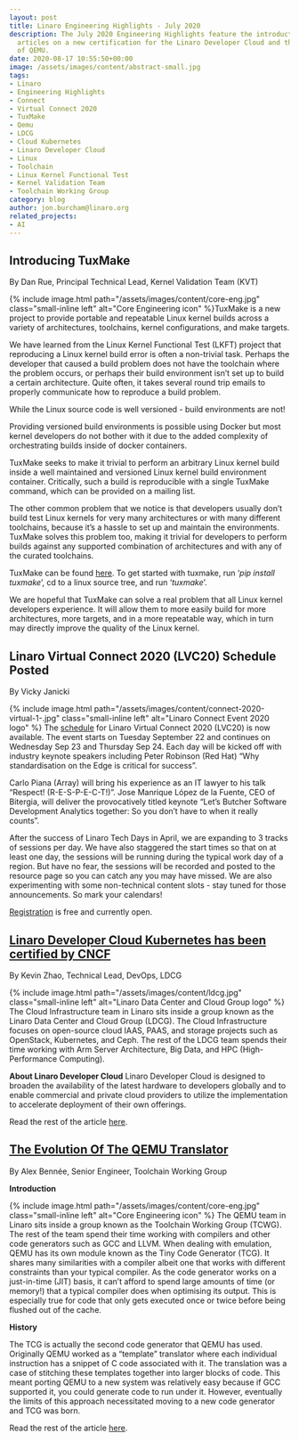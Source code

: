 ```yaml
---
layout: post
title: Linaro Engineering Highlights - July 2020
description: The July 2020 Engineering Highlights feature the introduction of TuxMake,
  articles on a new certification for the Linaro Developer Cloud and the evolution
  of QEMU.
date: 2020-08-17 10:55:50+00:00
image: /assets/images/content/abstract-small.jpg
tags:
- Linaro
- Engineering Highlights
- Connect
- Virtual Connect 2020
- TuxMake
- Qemu
- LDCG
- Cloud Kubernetes
- Linaro Developer Cloud
- Linux
- Toolchain
- Linux Kernel Functional Test
- Kernel Validation Team
- Toolchain Working Group
category: blog
author: jon.burcham@linaro.org
related_projects:
- AI
---
```


## Introducing TuxMake

By Dan Rue, Principal Technical Lead, Kernel Validation Team (KVT)

{% include image.html path="/assets/images/content/core-eng.jpg" class="small-inline left" alt="Core Engineering icon" %}TuxMake is a new project to provide portable and repeatable Linux kernel builds across a variety of architectures, toolchains, kernel configurations, and make targets.

We have learned from the Linux Kernel Functional Test (LKFT) project that reproducing a Linux kernel build error is often a non-trivial task. Perhaps the developer that caused a build problem does not have the toolchain where the problem occurs, or perhaps their build environment isn’t set up to build a certain architecture. Quite often, it takes several round trip emails to properly communicate how to reproduce a build problem.

While the Linux source code is well versioned - build environments are not!

Providing versioned build environments is possible using Docker but most kernel developers do not bother with it due to the added complexity of orchestrating builds inside of docker containers.

TuxMake seeks to make it trivial to perform an arbitrary Linux kernel build inside a well maintained and versioned Linux kernel build environment container. Critically, such a build is reproducible with a single TuxMake command, which can be provided on a mailing list.

The other common problem that we notice is that developers usually don’t build test Linux kernels for very many architectures or with many different toolchains, because it’s a hassle to set up and maintain the environments. TuxMake solves this problem too, making it trivial for developers to perform builds against any supported combination of architectures and with any of the curated toolchains.

TuxMake can be found [here](https://gitlab.com/Linaro/tuxmake). To get started with tuxmake, run ‘_pip install tuxmake_’, cd to a linux source tree, and run ‘_tuxmake_’.

We are hopeful that TuxMake can solve a real problem that all Linux kernel developers experience. It will allow them to more easily build for more architectures, more targets, and in a more repeatable way, which in turn may directly improve the quality of the Linux kernel.

## Linaro Virtual Connect 2020 (LVC20) Schedule Posted

By Vicky Janicki

{% include image.html path="/assets/images/content/connect-2020-virtual-1-.jpg" class="small-inline left" alt="Linaro Connect Event 2020 logo" %} The [schedule](https://lvc20.sched.com/?iframe=no) for Linaro Virtual Connect 2020 (LVC20) is now available. The event starts on Tuesday September 22 and continues on Wednesday Sep 23 and Thursday Sep 24. Each day will be kicked off with industry keynote speakers including Peter Robinson (Red Hat) “Why standardisation on the Edge is critical for success”.

Carlo Piana (Array) will bring his experience as an IT lawyer to his talk “Respect! (R-E-S-P-E-C-T!)”. Jose Manrique López de la Fuente, CEO of Bitergia, will deliver the provocatively titled keynote “Let’s Butcher Software Development Analytics together: So you don’t have to when it really counts”.

After the success of Linaro Tech Days in April, we are expanding to 3 tracks of sessions per day. We have also staggered the start times so that on at least one day, the sessions will be running during the typical work day of a region. But have no fear, the sessions will be recorded and posted to the resource page so you can catch any you may have missed. We are also experimenting with some non-technical content slots - stay tuned for those announcements. So mark your calendars!

[Registration](https://www.eventbrite.co.uk/e/linaro-virtual-connect-2020-tickets-112995398278) is free and currently open.

## [Linaro Developer Cloud Kubernetes has been certified by CNCF](https://www.linaro.org/blog/linaro-developer-cloud-kubernetes-as-a-service/)

By Kevin Zhao, Technical Lead, DevOps, LDCG

{% include image.html path="/assets/images/content/ldcg.jpg" class="small-inline left" alt="Linaro Data Center and Cloud Group logo" %} The Cloud Infrastructure team in Linaro sits inside a group known as the Linaro Data Center and Cloud Group (LDCG). The Cloud Infrastructure focuses on open-source cloud IAAS, PAAS, and storage projects such as OpenStack, Kubernetes, and Ceph. The rest of the LDCG team spends their time working with Arm Server Architecture, Big Data, and HPC (High-Performance Computing).

**About Linaro Developer Cloud** Linaro Developer Cloud is designed to broaden the availability of the latest hardware to developers globally and to enable commercial and private cloud providers to utilize the implementation to accelerate deployment of their own offerings.

Read the rest of the article [here](https://www.linaro.org/blog/linaro-developer-cloud-kubernetes-as-a-service/).

## [The Evolution Of The QEMU Translator](https://www.linaro.org/blog/the-evolution-of-the-qemu-translator/)

By Alex Bennée, Senior Engineer, Toolchain Working Group

**Introduction**

{% include image.html path="/assets/images/content/core-eng.jpg" class="small-inline left" alt="Core Engineering icon" %} The QEMU team in Linaro sits inside a group known as the Toolchain Working Group (TCWG). The rest of the team spend their time working with compilers and other code generators such as GCC and LLVM. When dealing with emulation, QEMU has its own module known as the Tiny Code Generator (TCG). It shares many similarities with a compiler albeit one that works with different constraints than your typical compiler. As the code generator works on a just-in-time (JIT) basis, it can’t afford to spend large amounts of time (or memory!) that a typical compiler does when optimising its output. This is especially true for code that only gets executed once or twice before being flushed out of the cache.

**History**

The TCG is actually the second code generator that QEMU has used. Originally QEMU worked as a “template” translator where each individual instruction has a snippet of C code associated with it. The translation was a case of stitching these templates together into larger blocks of code. This meant porting QEMU to a new system was relatively easy because if GCC supported it, you could generate code to run under it. However, eventually the limits of this approach necessitated moving to a new code generator and TCG was born.

Read the rest of the article [here](https://www.linaro.org/blog/the-evolution-of-the-qemu-translator/).